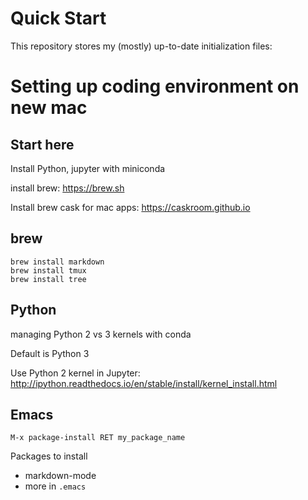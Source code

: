 Quick Start
===============================================================================
This repository stores my (mostly) up-to-date initialization files:



# Setting up coding environment on new mac

## Start here

Install Python, jupyter with miniconda

install brew: https://brew.sh

Install brew cask for mac apps: https://caskroom.github.io

## brew

	brew install markdown
	brew install tmux
	brew install tree


## Python

managing Python 2 vs 3 kernels with conda

Default is Python 3

Use Python 2 kernel in Jupyter: http://ipython.readthedocs.io/en/stable/install/kernel_install.html


## Emacs

	M-x package-install RET my_package_name

Packages to install

  * markdown-mode
  * more in `.emacs`
  

